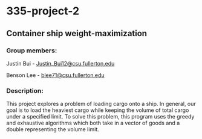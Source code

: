 # 335-project-2

## Container ship weight-maximization

### Group members:

Justin Bui - Justin_Bui12@csu.fullerton.edu

Benson Lee - blee71@csu.fullerton.edu

### Description:

This project explores a problem of loading cargo onto a ship. In general,
our goal is to load the heaviest cargo while keeping the volume of total
cargo under a specified limit. To solve this problem, this program uses the
greedy and exhaustive algorithms which both take in a vector of goods and a
double representing the volume limit.
